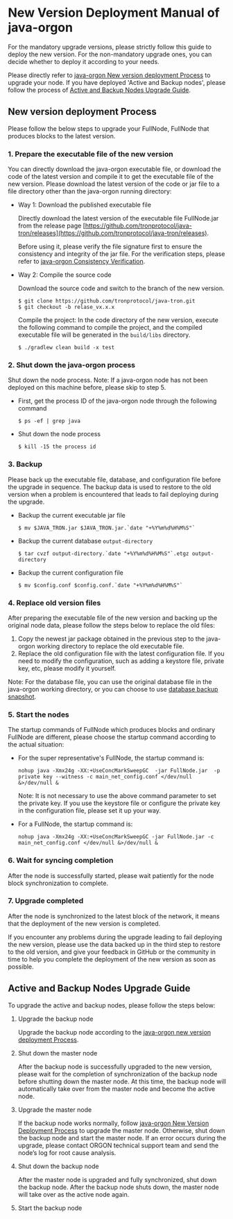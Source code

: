 # New Version Deployment Manual of java-orgon
For the mandatory upgrade versions, please strictly follow this guide to deploy the new version. For the non-mandatory upgrade ones, you can decide whether to deploy it according to your needs.

Please directly refer to [java-orgon New version deployment Process](#new-version-deployment-process) to upgrade your node. If you have deployed 'Active and Backup nodes', please follow the process of [Active and Backup Nodes Upgrade Guide](#active-and-backup-nodes-upgrade-guide).


## New version deployment Process
Please follow the below steps to upgrade your FullNode, FullNode that produces blocks to the latest version.

### 1. Prepare the executable file of the new version

You can directly download the java-orgon executable file, or download the code of the latest version and compile it to get the executable file of the new version. Please download the latest version of the code or jar file to a file directory other than the java-orgon running directory:

* Way 1: Download the published executable file

    Directly download the latest version of the executable file FullNode.jar from the release page [https://github.com/tronprotocol/java-tron/releases](https://github.com/tronprotocol/java-tron/releases).

    Before using it, please verify the file signature first to ensure the consistency and integrity of the jar file. For the verification steps, please refer to [java-orgon Consistency Verification](https://dev.orgon.space/releases/signature_verification/).


* Way 2: Compile the source code

    Download the source code and switch to the branch of the new version.
    ```
    $ git clone https://github.com/tronprotocol/java-tron.git
    $ git checkout -b relase_vx.x.x
    ```

    Compile the project: In the code directory of the new version, execute the following command to compile the project, and the compiled executable file will be generated in the `build/libs` directory.
    ```
    $ ./gradlew clean build -x test
    ```


### 2. Shut down the java-orgon process
Shut down the node process. Note: If a java-orgon node has not been deployed on this machine before, please skip to step 5.

* First, get the process ID of the java-orgon node through the following command
    ```
    $ ps -ef | grep java
    ```

* Shut down the node process
    ```
    $ kill -15 the process id
    ```


### 3. Backup
Please back up the executable file, database, and configuration file before the upgrade in sequence. The backup data is used to restore to the old version when a problem is encountered that leads to fail deploying during the upgrade.

* Backup the current executable jar file
    ```
    $ mv $JAVA_TRON.jar $JAVA_TRON.jar.`date "+%Y%m%d%H%M%S"`
    ```
* Backup the current database `output-directory`
    ```
    $ tar cvzf output-directory.`date "+%Y%m%d%H%M%S"`.etgz output-directory
    ```
* Backup the current configuration file
    ```
    $ mv $config.conf $config.conf.`date "+%Y%m%d%H%M%S"`
    ```


### 4. Replace old version files
After preparing the executable file of the new version and backing up the original node data, please follow the steps below to replace the old files:

1. Copy the newest jar package obtained in the previous step to the java-orgon working directory to replace the old executable file.
2. Replace the old configuration file with the latest configuration file. If you need to modify the configuration, such as adding a keystore file, private key, etc, please modify it yourself.

Note: For the database file, you can use the original database file in the java-orgon working directory, or you can choose to use [database backup snapshot](https://dev.orgon.space/using_javatron/backup_restore/#public-backup-data).


### 5. Start the nodes
The startup commands of FullNode which produces blocks and ordinary FullNode are different, please choose the startup command according to the actual situation:

* For the super representative's FullNode, the startup command is:
    ```
    nohup java -Xmx24g -XX:+UseConcMarkSweepGC  -jar FullNode.jar  -p  private key --witness -c main_net_config.conf </dev/null &>/dev/null &
    ```
    Note: It is not necessary to use the above command parameter to set the private key. If you use the keystore file or configure the private key in the configuration file, please set it up your way.

* For a FullNode, the startup command is:
    ```
    nohup java -Xmx24g -XX:+UseConcMarkSweepGC -jar FullNode.jar -c   main_net_config.conf </dev/null &>/dev/null &
    ```

### 6. Wait for syncing completion
After the node is successfully started, please wait patiently for the node block synchronization to complete.
### 7. Upgrade completed
After the node is synchronized to the latest block of the network, it means that the deployment of the new version is completed.

If you encounter any problems during the upgrade leading to fail deploying the new version, please use the data backed up in the third step to restore to the old version, and give your feedback in GitHub or the community in time to help you complete the deployment of the new version as soon as possible.


## Active and Backup Nodes Upgrade Guide
To upgrade the active and backup nodes, please follow the steps below:

1. Upgrade the backup node

    Upgrade the backup node according to the [java-orgon new version deployment Process](#new-version-deployment-process).

2. Shut down the master node

    After the backup node is successfully upgraded to the new version, please wait for the completion of synchronization of the backup node before shutting down the master node. At this time, the backup node will automatically take over from the master node and become the active node.

3. Upgrade the master node

    If the backup node works normally, follow [java-orgon New Version Deployment Process](#new-version-deployment-process) to upgrade the master node. Otherwise, shut down the backup node and start the master node. If an error occurs during the upgrade, please contact ORGON technical support team and send the node’s log for root cause analysis.

4. Shut down the backup node

    After the master node is upgraded and fully synchronized, shut down the backup node. After the backup node shuts down, the master node will take over as the active node again.

5. Start the backup node
